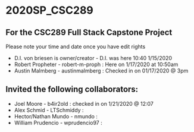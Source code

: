 # 2020SP_CSC289
## For the CSC289 Full Stack Capstone Project
Please note your time and date once you have edit rights

- D.I. von briesen is owner/creator - D.I. was here 10:40 1/15/2020
- Robert Propheter - robert-m-proph : Here on 1/17/2020 at 10:50am
- Austin Malmberg - austinmalmberg : Checked in on 01/17/2020 @ 3pm
## Invited the following collaborators:
- Joel Moore - b4ir2old : checked in on 1/21/2020 @ 12:07
- Alex Schmid - LTSchmiddy :
- Hector/Nathan Mundo - nmundo :
- William Prudencio - wprudencio97 : 
